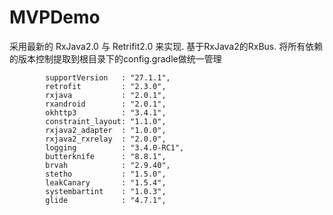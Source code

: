# MVPDemo
采用最新的 RxJava2.0 与 Retrifit2.0 来实现.
基于RxJava2的RxBus.
将所有依赖的版本控制提取到根目录下的config.gradle做统一管理

            supportVersion   : "27.1.1",
            retrofit         : "2.3.0",
            rxjava           : "2.0.1",
            rxandroid        : "2.0.1",
            okhttp3          : "3.4.1",
            constraint_layout: "1.1.0",
            rxjava2_adapter  : "1.0.0",
            rxjava2_rxrelay  : "2.0.0",
            logging          : "3.4.0-RC1",
            butterknife      : "8.8.1",
            brvah            : "2.9.40",
            stetho           : "1.5.0",
            leakCanary       : "1.5.4",
            systembartint    : "1.0.3",
            glide            : "4.7.1",
